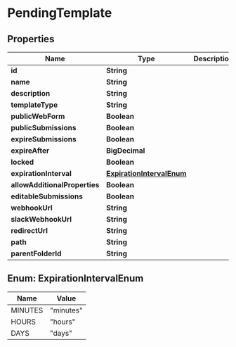

# PendingTemplate


## Properties

Name | Type | Description | Notes
------------ | ------------- | ------------- | -------------
**id** | **String** |  | 
**name** | **String** |  | 
**description** | **String** |  | 
**templateType** | **String** |  | 
**publicWebForm** | **Boolean** |  | 
**publicSubmissions** | **Boolean** |  | 
**expireSubmissions** | **Boolean** |  | 
**expireAfter** | **BigDecimal** |  |  [optional]
**locked** | **Boolean** |  | 
**expirationInterval** | [**ExpirationIntervalEnum**](#ExpirationIntervalEnum) |  |  [optional]
**allowAdditionalProperties** | **Boolean** |  | 
**editableSubmissions** | **Boolean** |  | 
**webhookUrl** | **String** |  | 
**slackWebhookUrl** | **String** |  | 
**redirectUrl** | **String** |  | 
**path** | **String** |  |  [optional]
**parentFolderId** | **String** |  |  [optional]



## Enum: ExpirationIntervalEnum

Name | Value
---- | -----
MINUTES | &quot;minutes&quot;
HOURS | &quot;hours&quot;
DAYS | &quot;days&quot;



